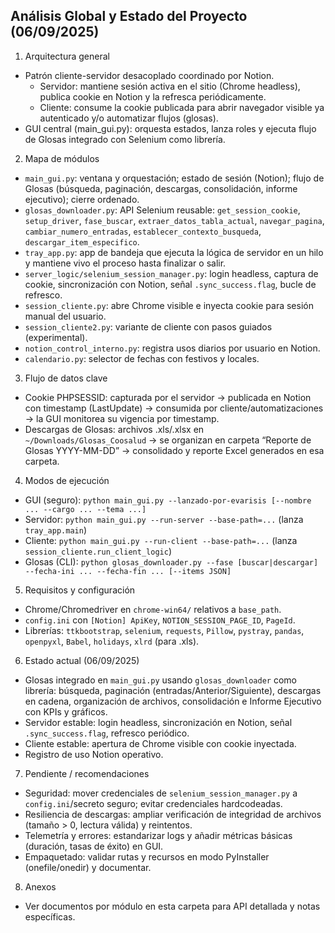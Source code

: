 ﻿## Análisis Global y Estado del Proyecto (06/09/2025)

1) Arquitectura general

- Patrón cliente-servidor desacoplado coordinado por Notion.
  - Servidor: mantiene sesión activa en el sitio (Chrome headless), publica cookie en Notion y la refresca periódicamente.
  - Cliente: consume la cookie publicada para abrir navegador visible ya autenticado y/o automatizar flujos (glosas).
- GUI central (main_gui.py): orquesta estados, lanza roles y ejecuta flujo de Glosas integrado con Selenium como librería.

2) Mapa de módulos

- `main_gui.py`: ventana y orquestación; estado de sesión (Notion); flujo de Glosas (búsqueda, paginación, descargas, consolidación, informe ejecutivo); cierre ordenado.
- `glosas_downloader.py`: API Selenium reusable: `get_session_cookie`, `setup_driver`, `fase_buscar`, `extraer_datos_tabla_actual`, `navegar_pagina`, `cambiar_numero_entradas`, `establecer_contexto_busqueda`, `descargar_item_especifico`.
- `tray_app.py`: app de bandeja que ejecuta la lógica de servidor en un hilo y mantiene vivo el proceso hasta finalizar o salir.
- `server_logic/selenium_session_manager.py`: login headless, captura de cookie, sincronización con Notion, señal `.sync_success.flag`, bucle de refresco.
- `session_cliente.py`: abre Chrome visible e inyecta cookie para sesión manual del usuario.
- `session_cliente2.py`: variante de cliente con pasos guiados (experimental).
- `notion_control_interno.py`: registra usos diarios por usuario en Notion.
- `calendario.py`: selector de fechas con festivos y locales.

3) Flujo de datos clave

- Cookie PHPSESSID: capturada por el servidor → publicada en Notion con timestamp (LastUpdate) → consumida por cliente/automatizaciones → la GUI monitorea su vigencia por timestamp.
- Descargas de Glosas: archivos .xls/.xlsx en `~/Downloads/Glosas_Coosalud` → se organizan en carpeta “Reporte de Glosas YYYY-MM-DD” → consolidado y reporte Excel generados en esa carpeta.

4) Modos de ejecución

- GUI (seguro): `python main_gui.py --lanzado-por-evarisis [--nombre ... --cargo ... --tema ...]`
- Servidor: `python main_gui.py --run-server --base-path=...` (lanza `tray_app.main`)
- Cliente: `python main_gui.py --run-client --base-path=...` (lanza `session_cliente.run_client_logic`)
- Glosas (CLI): `python glosas_downloader.py --fase [buscar|descargar] --fecha-ini ... --fecha-fin ... [--items JSON]`

5) Requisitos y configuración

- Chrome/Chromedriver en `chrome-win64/` relativos a `base_path`.
- `config.ini` con `[Notion] ApiKey`, `NOTION_SESSION_PAGE_ID`, `PageId`.
- Librerías: `ttkbootstrap`, `selenium`, `requests`, `Pillow`, `pystray`, `pandas`, `openpyxl`, `Babel`, `holidays`, `xlrd` (para .xls).

6) Estado actual (06/09/2025)

- Glosas integrado en `main_gui.py` usando `glosas_downloader` como librería: búsqueda, paginación (entradas/Anterior/Siguiente), descargas en cadena, organización de archivos, consolidación e Informe Ejecutivo con KPIs y gráficos.
- Servidor estable: login headless, sincronización en Notion, señal `.sync_success.flag`, refresco periódico.
- Cliente estable: apertura de Chrome visible con cookie inyectada.
- Registro de uso Notion operativo.

7) Pendiente / recomendaciones

- Seguridad: mover credenciales de `selenium_session_manager.py` a `config.ini`/secreto seguro; evitar credenciales hardcodeadas.
- Resiliencia de descargas: ampliar verificación de integridad de archivos (tamaño > 0, lectura válida) y reintentos.
- Telemetría y errores: estandarizar logs y añadir métricas básicas (duración, tasas de éxito) en GUI.
- Empaquetado: validar rutas y recursos en modo PyInstaller (onefile/onedir) y documentar.

8) Anexos

- Ver documentos por módulo en esta carpeta para API detallada y notas específicas.
